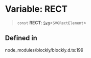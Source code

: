 # Variable: RECT

> `const` **RECT**: [`Svg`](../index.md)\<`SVGRectElement`\>

## Defined in

node_modules/blockly/blockly.d.ts:199
